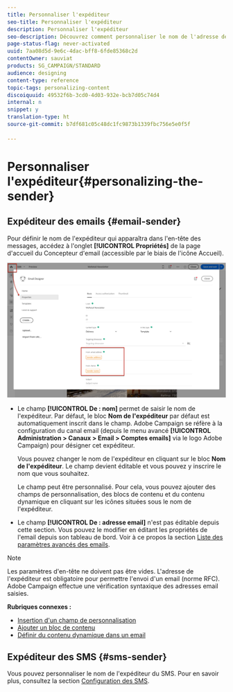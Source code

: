 ```yaml
---
title: Personnaliser l'expéditeur
seo-title: Personnaliser l'expéditeur
description: Personnaliser l'expéditeur
seo-description: Découvrez comment personnaliser le nom de l'adresse de l'expéditeur pour vos messages.
page-status-flag: never-activated
uuid: 7aa08d5d-9e6c-4dac-bff8-6fde85368c2d
contentOwner: sauviat
products: SG_CAMPAIGN/STANDARD
audience: designing
content-type: reference
topic-tags: personalizing-content
discoiquuid: 49532f6b-3cd0-4d03-932e-bcb7d05c74d4
internal: n
snippet: y
translation-type: ht
source-git-commit: b7df681c05c48dc1fc9873b1339fbc756e5e0f5f

---
```



# Personnaliser l'expéditeur{#personalizing-the-sender}

## Expéditeur des emails {#email-sender}

Pour définir le nom de l'expéditeur qui apparaîtra dans l'en-tête des messages, accédez à l'onglet **[!UICONTROL Propriétés]** de la page d'accueil du Concepteur d'email (accessible par le biais de l'icône Accueil).

![](assets/delivery_content_edition16.png)

* Le champ **[!UICONTROL De : nom]** permet de saisir le nom de l'expéditeur. Par défaut, le bloc **Nom de l'expéditeur** par défaut est automatiquement inscrit dans le champ. Adobe Campaign se réfère à la configuration du canal email (depuis le menu avancé **[!UICONTROL Administration &gt; Canaux &gt; Email &gt; Comptes emails]** via le logo Adobe Campaign) pour désigner cet expéditeur.

   Vous pouvez changer le nom de l'expéditeur en cliquant sur le bloc **Nom de l'expéditeur**. Le champ devient éditable et vous pouvez y inscrire le nom que vous souhaitez.

   Le champ peut être personnalisé. Pour cela, vous pouvez ajouter des champs de personnalisation, des blocs de contenu et du contenu dynamique en cliquant sur les icônes situées sous le nom de l'expéditeur.

* Le champ **[!UICONTROL De : adresse email]** n'est pas éditable depuis cette section. Vous pouvez le modifier en éditant les propriétés de l'email depuis son tableau de bord. Voir à ce propos la section [Liste des paramètres avancés des emails](../../administration/using/configuring-email-channel.md#advanced-parameters).

>[!NOTE]
>
>Les paramètres d'en-tête ne doivent pas être vides. L'adresse de l'expéditeur est obligatoire pour permettre l'envoi d'un email (norme RFC). Adobe Campaign effectue une vérification syntaxique des adresses email saisies.

**Rubriques connexes :**

* [Insertion d'un champ de personnalisation](../../designing/using/inserting-a-personalization-field.md)
* [Ajouter un bloc de contenu](../../designing/using/adding-a-content-block.md)
* [Définir du contenu dynamique dans un email](../../designing/using/defining-dynamic-content-in-an-email.md)

## Expéditeur des SMS {#sms-sender}

Vous pouvez personnaliser le nom de l'expéditeur du SMS. Pour en savoir plus, consultez la section [Configuration des SMS](../../administration/using/configuring-sms-channel.md#configuring-sms-properties).
